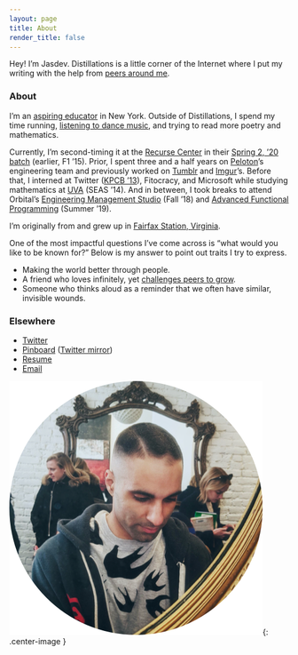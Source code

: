 ```yaml
---
layout: page
title: About
render_title: false
---
```


Hey! I’m Jasdev. Distillations is a little corner of the Internet where I put my writing with the help from [peers around me](/village).

### About

I’m an [aspiring educator](https://distill.pub/2017/research-debt/) in New York. Outside of Distillations, I spend my time running, [listening to dance music](https://soundcloud.com/jasdev-singh), and trying to read more poetry and mathematics.

Currently, I’m second-timing it at the [Recurse Center](https://www.recurse.com) in their [Spring 2, ’20 batch](https://www.recurse.com/blog/152-RC-is-online-only-until-at-least-May) (earlier, F1 ’15). Prior, I spent three and a half years on [Peloton](https://www.onepeloton.com/)’s engineering team and previously worked on [Tumblr](https://www.tumblr.com/) and [Imgur](https://imgur.com/)’s. Before that, I interned at Twitter ([KPCB ’13](http://kpcbfellows.com/)), Fitocracy, and Microsoft while studying mathematics at [UVA](http://www.virginia.edu/) (SEAS ’14). And in between, I took breaks to attend Orbital’s [Engineering Management Studio](https://orbital.nyc/studios/) (Fall ’18) and [Advanced Functional Programming](http://afp.school) (Summer ’19).

I’m originally from and grew up in [Fairfax Station, Virginia](http://en.wikipedia.org/wiki/Fairfax_Station,_Virginia).

One of the most impactful questions I’ve come across is “what would you like to be known for?” Below is my answer to point out traits I try to express.

- Making the world better through people.
- A friend who loves infinitely, yet [challenges peers to grow](https://pinboard.in/u:jasdev/b:545f16fe01bd).
- Someone who thinks aloud as a reminder that we often have similar, invisible wounds.

### Elsewhere

- [Twitter](https://twitter.com/jasdev)
- [Pinboard](https://pinboard.in/u:jasdev) ([Twitter mirror](https://twitter.com/_substrate))
- [Resume](/public/2020-resume.pdf)
- [Email](mailto:jasdev@jasdev.me)

![](/public/images/about-pic.png){: .center-image }
